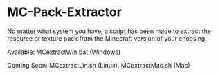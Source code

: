 # MC-Pack-Extractor
No matter what system you have, a script has been made to extract the resource or texture pack from the Minecraft version of your choosing.

Available: MCextractWin.bat (Windows)

Coming Soon: MCextractLin.sh (Linux), MCextractMac.sh (Mac)
